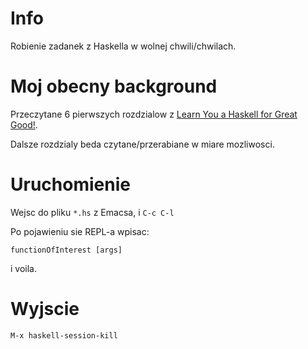 # Info

Robienie zadanek z Haskella w wolnej chwili/chwilach.

# Moj obecny background

Przeczytane 6 pierwszych rozdzialow z [Learn You a Haskell for Great Good!](http://learnyouahaskell.com/chapters).

Dalsze rozdzialy beda czytane/przerabiane w miare mozliwosci.

# Uruchomienie

Wejsc do pliku `*.hs` z Emacsa, i `C-c C-l`

Po pojawieniu sie REPL-a wpisac:

```
functionOfInterest [args]
```

i voila.

# Wyjscie

`M-x haskell-session-kill`
